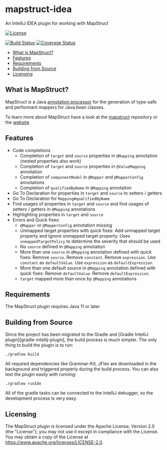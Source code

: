 # mapstruct-idea

An IntelliJ IDEA plugin for working with MapStruct

[![License](https://img.shields.io/badge/License-Apache%202.0-yellowgreen.svg)](https://github.com/mapstruct/mapstruct/blob/main/LICENSE.txt)

[![Build Status](https://github.com/mapstruct/mapstruct-idea/workflows/CI/badge.svg?branch=main)](https://github.com/mapstruct/mapstruct-idea/actions?query=workflow%3ACI+branch%3Amain)
[![Coverage Status](https://codecov.io/gh/mapstruct/mapstruct-idea/branch/main/graph/badge.svg)](https://codecov.io/gh/mapstruct/mapstruct-idea)

* [What is MapStruct?](#what-is-mapstruct)
* [Features](#features)
* [Requirements](#requirements)
* [Building from Source](#building-from-source)
* [Licensing](#licensing)

## What is MapStruct?

MapStruct is a Java [annotation processor](https://docs.oracle.com/javase/6/docs/technotes/guides/apt/index.html) for the generation of type-safe and performant mappers for Java bean classes.

To learn more about MapStruct have a look at the [mapstruct](https://github.com/mapstruct/mapstruct) repository or the [website](https://mapstruct.org/)

## Features

* Code completions
  * Completion of `target` and `source` properties in `@Mapping` annotation (nested properties also work)
  * Completion of `target` and `source` properties in `@ValueMapping` annotation
  * Completion of `componentModel` in `@Mapper` and `@MapperConfig` annotations
  * Completion of `qualifiedByName` in `@Mapping` annotation
* Go To Declaration for properties in `target` and `source` to setters / getters
* Go To Declaration for `Mapping#qualifiedByName`
* Find usages of properties in `target` and `source` and find usages of setters / getters in `@Mapping` annotations
* Highlighting properties in `target` and `source`
* Errors and Quick fixes:
  * `@Mapper` or `@MapperConfig` annotation missing
  * Unmapped target properties with quick fixes: Add unmapped target property and Ignore unmapped target property.
    Uses `unmappedTargetPolicy` to determine the severity that should be used
  * No `source` defined in `@Mapping` annotation
  * More than one `source` in `@Mapping` annotation defined with quick fixes: Remove `source`. Remove `constant`. Remove `expression`. Use `constant` as `defaultValue`. Use `expression` as `defaultExpression`. 
  * More than one default source in `@Mapping` annotation defined with quick fixes: Remove `defaultValue`. Remove `defaultExpression`.
  * `target` mapped more than once by `@Mapping` annotations
 
## Requirements

The MapStruct plugin requires Java 11 or later

## Building from Source

Since the project has been migrated to the Gradle and [Gradle IntelliJ plugin][gradle-intellij-plugin],
the build process is much simpler. The only thing to build the plugin is to run:

    ./gradlew build
    
All required dependencies like Grammar-Kit, JFlex are downloaded in the background and triggered properly
during the build process. You can also test the plugin easily with running:

    ./gradlew runIde
    
All of the gradle tasks can be connected to the IntelliJ debugger, so the development process is very easy.

## Licensing

The MapStruct plugin is licensed under the Apache License, Version 2.0 (the "License"); you may not use it except in compliance with the License. You may obtain a copy of the License at https://www.apache.org/licenses/LICENSE-2.0.
